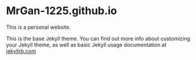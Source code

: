 # MrGan-1225.github.io
This is a personal website.

This is the base Jekyll theme. You can find out more info about customizing your Jekyll theme, as well as basic Jekyll usage documentation at [jekyllrb.com](https://jekyllrb.com/)

[jekyll-organization]: https://github.com/jekyll





